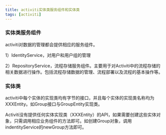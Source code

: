 ```yaml
---
title: activiti实体类服务组件和实体类
tags: [activiti]
---
```


### 实体类服务组件

activiti对数据的管理都会提供相应的服务组件。

1）IdentityService，对用户和用户组的管理

2）RepositoryService，流程存储服务组件。主要用于对Activiti中的流程存储的相关数据进行操作。包括流程存储数据的管理、流程部署以及流程的基本操作等。

### 实体类

activiti中每个实体的实现类均有字节的接口，并且每个实体的实现类名称均为XXXEntity。如Group接口与GroupEntity实现类。

Activiti没有提供任何实体实现类（XXXEntity）的API，如果需要创建这些实体对象，只需调用相应业务组件的方法即可。如创建Group对象，调用indentityService的newGroup方法即可。